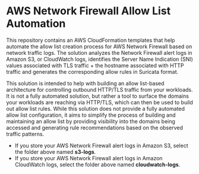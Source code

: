 # AWS Network Firewall Allow List Automation

This repository contains an AWS CloudFormation templates that help automate the allow list creation process for AWS Network Firewall based on network traffic logs. The solution analyzes the Network Firewall alert logs in Amazon S3, or CloudWatch logs, identifies the Server Name Indication (SNI) values associated with TLS traffic + the hostname associated with HTTP traffic and generates the corresponding allow rules in Suricata format. 

This solution is intended to help with building an allow list-based architecture for controlling outbound HTTP/TLS traffic from your workloads. It is not a fully automated solution, but rather a tool to surface the domains your workloads are reaching via HTTP/TLS, which can then be used to build out allow list rules. While this solution does not provide a fully automated allow list configuration, it aims to simplify the process of building and maintaining an allow list by providing visibility into the domains being accessed and generating rule recommendations based on the observed traffic patterns.

- If you store your AWS Network Firewall alert logs in Amazon S3, select the folder above named **s3-logs**.
- If you store your AWS Network Firewall alert logs in Amazon CloudWatch logs, select the folder above named **cloudwatch-logs**.


